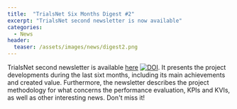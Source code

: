 ```yaml
---
title:  "TrialsNet Six Months Digest #2"
excerpt: "TrialsNet second newsletter is now available"
categories: 
  - News
header:
  teaser: /assets/images/news/digest2.png
---
```


TrialsNet second newsletter is available [here](https://zenodo.org/records/10580890) [![DOI](https://zenodo.org/badge/DOI/10.5281/zenodo.10580890.svg)](https://doi.org/10.5281/zenodo.10580890). It presents the project developments during the last sixt months, including its main achievements and created value.
Furthermore, the newsletter describes the project methodology for what concerns the performance evaluation, KPIs and KVIs, as well as other interesting news. Don't miss it!
